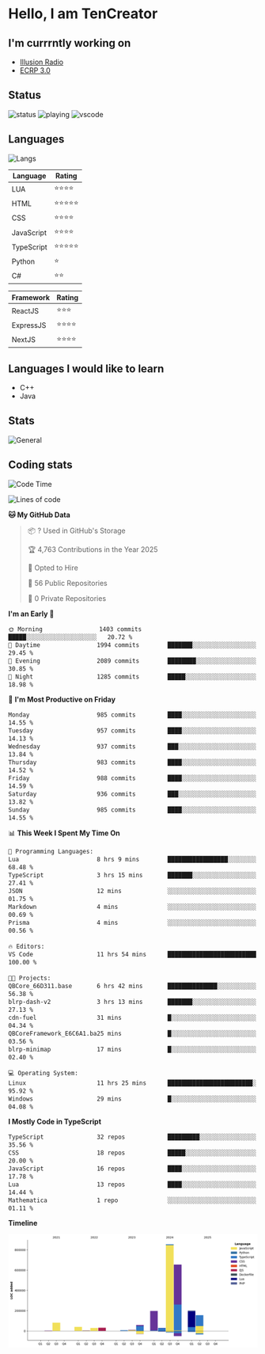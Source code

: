 # Hello, I am TenCreator

## I'm currrntly working on
- [Illusion Radio](https://illusionradio.co.uk/)
- [ECRP 3.0](http://github.com/Emerald-Coast-Roleplay/)

## Status
![status](https://api.statusbadges.me/badge/status/518334475038359555?simple=true&style=for-the-badge)
![playing](https://api.statusbadges.me/badge/playing/518334475038359555?style=for-the-badge)
![vscode](https://api.statusbadges.me/badge/vscode/518334475038359555?style=for-the-badge)

## Languages
![Langs](https://github-readme-stats.vercel.app/api/top-langs/?username=tencreator&layout=compact&theme=radical)


|Language|Rating|
|--------|------|
|LUA|⭐️⭐️⭐️⭐️|
|HTML|⭐️⭐️⭐️⭐️⭐️|
|CSS|⭐️⭐️⭐️⭐️|
|JavaScript|⭐️⭐️⭐️⭐️|
|TypeScript|⭐️⭐️⭐️⭐️⭐️|
|Python|⭐️|
|C#|⭐️⭐️ |

|Framework|Rating|
|--------|------|
|ReactJS|⭐️⭐️⭐|
|ExpressJS|⭐️⭐️⭐️⭐️|
|NextJS|⭐️⭐️⭐⭐️|

## Languages I would like to learn
- C++
- Java

## Stats
![General](https://github-readme-stats.vercel.app/api?username=tencreator&show_icons=true&theme=radical)

## Coding stats

<!--START_SECTION:waka-->
![Code Time](http://img.shields.io/badge/Code%20Time-655%20hrs%2029%20mins-blue)

![Lines of code](https://img.shields.io/badge/From%20Hello%20World%20I%27ve%20Written-2.4%20million%20lines%20of%20code-blue)

**🐱 My GitHub Data** 

> 📦 ? Used in GitHub's Storage 
 > 
> 🏆 4,763 Contributions in the Year 2025
 > 
> 💼 Opted to Hire
 > 
> 📜 56 Public Repositories 
 > 
> 🔑 0 Private Repositories 
 > 
**I'm an Early 🐤** 

```text
🌞 Morning                1403 commits        █████░░░░░░░░░░░░░░░░░░░░   20.72 % 
🌆 Daytime                1994 commits        ███████░░░░░░░░░░░░░░░░░░   29.45 % 
🌃 Evening                2089 commits        ████████░░░░░░░░░░░░░░░░░   30.85 % 
🌙 Night                  1285 commits        █████░░░░░░░░░░░░░░░░░░░░   18.98 % 
```
📅 **I'm Most Productive on Friday** 

```text
Monday                   985 commits         ████░░░░░░░░░░░░░░░░░░░░░   14.55 % 
Tuesday                  957 commits         ████░░░░░░░░░░░░░░░░░░░░░   14.13 % 
Wednesday                937 commits         ███░░░░░░░░░░░░░░░░░░░░░░   13.84 % 
Thursday                 983 commits         ████░░░░░░░░░░░░░░░░░░░░░   14.52 % 
Friday                   988 commits         ████░░░░░░░░░░░░░░░░░░░░░   14.59 % 
Saturday                 936 commits         ███░░░░░░░░░░░░░░░░░░░░░░   13.82 % 
Sunday                   985 commits         ████░░░░░░░░░░░░░░░░░░░░░   14.55 % 
```


📊 **This Week I Spent My Time On** 

```text
💬 Programming Languages: 
Lua                      8 hrs 9 mins        █████████████████░░░░░░░░   68.48 % 
TypeScript               3 hrs 15 mins       ███████░░░░░░░░░░░░░░░░░░   27.41 % 
JSON                     12 mins             ░░░░░░░░░░░░░░░░░░░░░░░░░   01.75 % 
Markdown                 4 mins              ░░░░░░░░░░░░░░░░░░░░░░░░░   00.69 % 
Prisma                   4 mins              ░░░░░░░░░░░░░░░░░░░░░░░░░   00.56 % 

🔥 Editors: 
VS Code                  11 hrs 54 mins      █████████████████████████   100.00 % 

🐱‍💻 Projects: 
QBCore_66D311.base       6 hrs 42 mins       ██████████████░░░░░░░░░░░   56.38 % 
blrp-dash-v2             3 hrs 13 mins       ███████░░░░░░░░░░░░░░░░░░   27.13 % 
cdn-fuel                 31 mins             █░░░░░░░░░░░░░░░░░░░░░░░░   04.34 % 
QBCoreFramework_E6C6A1.ba25 mins             █░░░░░░░░░░░░░░░░░░░░░░░░   03.56 % 
blrp-minimap             17 mins             █░░░░░░░░░░░░░░░░░░░░░░░░   02.40 % 

💻 Operating System: 
Linux                    11 hrs 25 mins      ████████████████████████░   95.92 % 
Windows                  29 mins             █░░░░░░░░░░░░░░░░░░░░░░░░   04.08 % 
```

**I Mostly Code in TypeScript** 

```text
TypeScript               32 repos            █████████░░░░░░░░░░░░░░░░   35.56 % 
CSS                      18 repos            █████░░░░░░░░░░░░░░░░░░░░   20.00 % 
JavaScript               16 repos            ████░░░░░░░░░░░░░░░░░░░░░   17.78 % 
Lua                      13 repos            ████░░░░░░░░░░░░░░░░░░░░░   14.44 % 
Mathematica              1 repo              ░░░░░░░░░░░░░░░░░░░░░░░░░   01.11 % 
```



**Timeline**

![Lines of Code chart](https://raw.githubusercontent.com/tencreator/tencreator/main/assets/bar_graph.png)


<!--END_SECTION:waka-->
